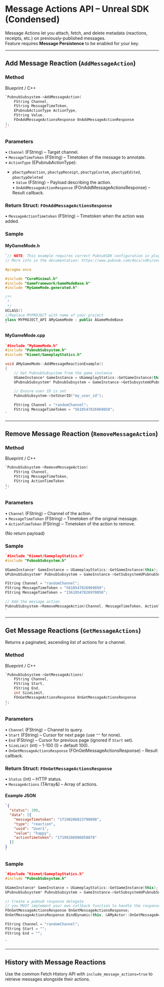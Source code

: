 # Message Actions API – Unreal SDK (Condensed)

Message Actions let you attach, fetch, and delete metadata (reactions, receipts, etc.) on previously-published messages.  
Feature requires **Message Persistence** to be enabled for your key.

---

## Add Message Reaction (`AddMessageAction`)

### Method  
Blueprint / C++

```cpp
`PubnubSubsystem->AddMessageAction(  
    FString Channel,   
    FString MessageTimeToken,   
    EPubnubActionType ActionType,    
    FString Value,  
    FOnAddMessageActionsResponse OnAddMessageActionResponse  
);  
`
```

### Parameters  
• `Channel` (FString) – Target channel.  
• `MessageTimeToken` (FString) – Timetoken of the message to annotate.  
• `ActionType` (EPubnubActionType):  
  - `pbactypReaction`, `pbactypReceipt`, `pbactypCustom`, `pbactypEdited`, `pbactypDeleted`  
• `Value` (FString) – Payload describing the action.  
• `OnAddMessageActionResponse` (FOnAddMessageActionsResponse) – Result callback.

### Return Struct: `FOnAddMessageActionsResponse`  
• `MessageActionTimetoken` (FString) – Timetoken when the action was added.

### Sample

#### MyGameMode.h
```cpp
`// NOTE: This example requires correct PubnubSDK configuration in plugins settings and adding "PubnubLibrary" to PublicDependencyModuleNames in your build.cs  
// More info in the documentation: https://www.pubnub.com/docs/sdks/unreal/api-reference/configuration  
  
#pragma once  
  
#include "CoreMinimal.h"  
#include "GameFramework/GameModeBase.h"  
#include "MyGameMode.generated.h"  
  
/**  
 *   
 */  
UCLASS()  
//Replace MYPROJECT with name of your project  
class MYPROJECT_API AMyGameMode : public AGameModeBase  
`
```

#### MyGameMode.cpp
```cpp
`#include "MyGameMode.h"  
#include "PubnubSubsystem.h"  
#include "Kismet/GameplayStatics.h"  
  
void AMyGameMode::AddMessageReactionExample()  
{  
	// Get PubnubSubsystem from the game instance  
	UGameInstance* GameInstance = UGameplayStatics::GetGameInstance(this);  
	UPubnubSubsystem* PubnubSubsystem = GameInstance->GetSubsystemUPubnubSubsystem>();  
  
	// Ensure user ID is set  
	PubnubSubsystem->SetUserID("my_user_id");  
  
	FString Channel = "randomChannel";  
	FString MessageTimeToken = "5610547826969050";  
`
```

---

## Remove Message Reaction (`RemoveMessageAction`)

### Method  
Blueprint / C++

```cpp
`PubnubSubsystem->RemoveMessageAction(  
    FString Channel,   
    FString MessageTimeToken,   
    FString ActionTimeToken  
);  
`
```

### Parameters  
• `Channel` (FString) – Channel of the action.  
• `MessageTimeToken` (FString) – Timetoken of the original message.  
• `ActionTimeToken` (FString) – Timetoken of the action to remove.

(No return payload)

### Sample
```cpp
`#include "Kismet/GameplayStatics.h"  
#include "PubnubSubsystem.h"  
  
UGameInstance* GameInstance = UGameplayStatics::GetGameInstance(this);  
UPubnubSubsystem* PubnubSubsystem = GameInstance->GetSubsystemUPubnubSubsystem>();  
  
FString Channel = "randomChannel";  
FString MessageTimeToken = "5610547826969050";  
FString MessageTimeToken = "15610547826970050";  
  
// Add the message action  
PubnubSubsystem->RemoveMessageAction(Channel, MessageTimeToken, ActionTimeToken);  
`
```

---

## Get Message Reactions (`GetMessageActions`)

Returns a paginated, ascending list of actions for a channel.

### Method  
Blueprint / C++

```cpp
`PubnubSubsystem->GetMessageActions(  
    FString Channel,   
    FString Start,   
    FString End,   
    int SizeLimit,   
    FOnGetMessageActionsResponse OnGetMessageActionsResponse  
);  
`
```

### Parameters  
• `Channel` (FString) – Channel to query.  
• `Start` (FString) – Cursor for next page (use `""` for none).  
• `End` (FString) – Cursor for previous page (ignored if `Start` set).  
• `SizeLimit` (int) – 1-100 (0 = default 100).  
• `OnGetMessageActionsResponse` (FOnGetMessageActionsResponse) – Result callback.

### Return Struct: `FOnGetMessageActionsResponse`  
• `Status` (int) – HTTP status.  
• `MessageActions` (TArray<FPubnubMessageActionData>&) – Array of actions.

#### Example JSON
```json
`{  
  "status": 200,   
  "data": [{  
    "messageTimetoken": "17198286823798098",   
    "type": "reaction",   
    "uuid": "User1",   
    "value": "happy",   
    "actionTimetoken": "17198286996058878"  
  }]  
}  
`
```

### Sample
```cpp
`#include "Kismet/GameplayStatics.h"  
#include "PubnubSubsystem.h"  
  
UGameInstance* GameInstance = UGameplayStatics::GetGameInstance(this);  
UPubnubSubsystem* PubnubSubsystem = GameInstance->GetSubsystemUPubnubSubsystem>();  
  
// Create a pubnub response delegate  
// you MUST implement your own callback function to handle the response  
FOnGetMessageActionsResponse OnGetMessageActionsResponse;  
OnGetMessageActionsResponse.BindDynamic(this, &AMyActor::OnGetMessageActionsResponse);  
  
FString Channel = "randomChannel";  
FString Start = "";  
FString End = "";  
  
`
```

---

## History with Message Reactions
Use the common Fetch History API with `include_message_actions=true` to retrieve messages alongside their actions.